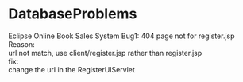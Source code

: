 DatabaseProblems
================

Eclipse Online Book Sales System
Bug1: 404 page not for register.jsp
<br>
Reason:
<br>
   url not match, use client/register.jsp rather than register.jsp
<br>
fix:
<br>
  change the url in the RegisterUIServlet

